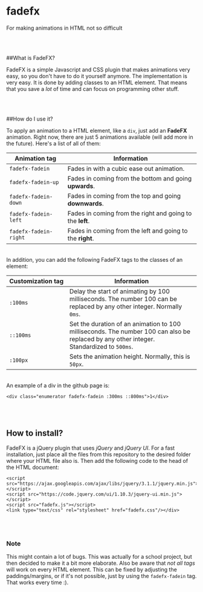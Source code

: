 # fadefx
For making animations in HTML not so difficult

<br>
<br>

##What is FadeFX?

FadeFX is a simple Javascript and CSS plugin that makes animations very easy, so you don't have to do it yourself anymore. The implementation is very easy. It is done by adding classes to an HTML element. That means that you save a _lot_ of time and can focus on programming other stuff.

<br>
<br>

##How do I use it?

To apply an animation to a HTML element, like a `div`, just add an **FadeFX** animation. Right now, there are just 5 animations available (will add more in the future). Here's a list of all of them:

Animation tag | Information
------------- | -----------
`fadefx-fadein` | Fades in with a cubic ease out animation.
`fadefx-fadein-up` | Fades in coming from the bottom and going **upwards**.
`fadefx-fadein-down` | Fades in coming from the top and going **downwards**.
`fadefx-fadein-left` | Fades in coming from the right and going to the **left**.
`fadefx-fadein-right` | Fades in coming from the left and going to the **right**.

<br>
In addition, you can add the following FadeFX tags to the classes of an element:

Customization&nbsp;tag | Information
----------------- | -----------
`:100ms` | Delay the start of animating by 100 milliseconds. The number 100 can be replaced by any other integer. Normally `0ms`.
`::100ms` | Set the duration of an animation to 100 milliseconds. The number 100 can also be replaced by any other integer. Standardized to `500ms`.
`:100px` | Sets the animation height. Normally, this is `50px`.

<br>
An example of a div in the github page is:

    <div class="enumerator fadefx-fadein :300ms ::800ms">1</div>

<br>
<br>

## How to install?

FadeFX is a jQuery plugin that uses _jQuery_ and _jQuery UI_. For a fast installation, just place all the files from this repository to the desired folder where your HTML file also is. Then add the following code to the head of the HTML document:

    <script src="https://ajax.googleapis.com/ajax/libs/jquery/3.1.1/jquery.min.js"></script>
    <script src="https://code.jquery.com/ui/1.10.3/jquery-ui.min.js"></script>
    <script src="fadefx.js"></script>
    <link type="text/css" rel="stylesheet" href="fadefx.css"/></div>
    
<br>
<br>

### Note

This might contain a lot of bugs. This was actually for a school project, but then decided to make it a bit more elaborate. Also be aware that _not all tags_ will work on every HTML element. This can be fixed by adjusting the paddings/margins, or if it's not possible, just by using the `fadefx-fadein` tag. That works every time :).

